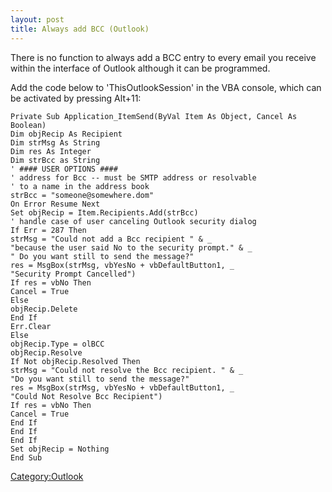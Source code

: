 ```yaml
---
layout: post 
title: Always add BCC (Outlook)
---
```


There is no function to always add a BCC entry to every email you
receive within the interface of Outlook although it can be programmed.

Add the code below to \'ThisOutlookSession\' in the VBA console, which
can be activated by pressing Alt+11:

    Private Sub Application_ItemSend(ByVal Item As Object, Cancel As Boolean)
    Dim objRecip As Recipient
    Dim strMsg As String
    Dim res As Integer
    Dim strBcc as String
    ' #### USER OPTIONS ####
    ' address for Bcc -- must be SMTP address or resolvable
    ' to a name in the address book
    strBcc = "someone@somewhere.dom"
    On Error Resume Next
    Set objRecip = Item.Recipients.Add(strBcc)
    ' handle case of user canceling Outlook security dialog
    If Err = 287 Then
    strMsg = "Could not add a Bcc recipient " & _
    "because the user said No to the security prompt." & _
    " Do you want still to send the message?"
    res = MsgBox(strMsg, vbYesNo + vbDefaultButton1, _
    "Security Prompt Cancelled")
    If res = vbNo Then
    Cancel = True
    Else
    objRecip.Delete
    End If
    Err.Clear
    Else
    objRecip.Type = olBCC
    objRecip.Resolve
    If Not objRecip.Resolved Then
    strMsg = "Could not resolve the Bcc recipient. " & _
    "Do you want still to send the message?"
    res = MsgBox(strMsg, vbYesNo + vbDefaultButton1, _
    "Could Not Resolve Bcc Recipient")
    If res = vbNo Then
    Cancel = True
    End If
    End If
    End If
    Set objRecip = Nothing
    End Sub

[Category:Outlook](Category:Outlook "wikilink")
